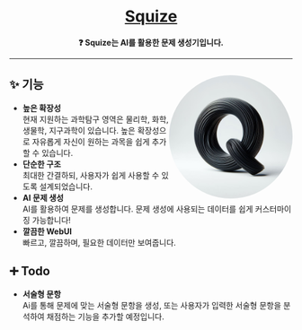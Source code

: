 <div align="center">
<a href="https://./">
	<h1>Squize</h1>
</a>

**❓ **Squize**는 AI를 활용한 문제 생성기입니다.**

---

</div>

<div>

<img src="./static/squize.jpg" align="right" height="220px" style="border-radius: 50%" />

## ✨ 기능

- **높은 확장성**\
  현재 지원하는 과학탐구 영역은 물리학, 화학, 생물학, 지구과학이 있습니다.
  높은 확장성으로 자유롭게 자신이 원하는 과목을 쉽게 추가할 수 있습니다.
- **단순한 구조**\
  최대한 간결하되, 사용자가 쉽게 사용할 수 있도록 설계되었습니다.
- **AI 문제 생성**\
  AI를 활용하여 문제를 생성합니다.
  문제 생성에 사용되는 데이터를 쉽게 커스터마이징 가능합니다!
- **깔끔한 WebUI**\
  빠르고, 깔끔하며, 필요한 데이터만 보여줍니다.

## ➕ Todo

- **서술형 문항**\
  Ai를 통해 문제에 맞는 서술형 문항을 생성, 또는 사용자가 입력한 서술형
  문항을 분석하여 채점하는 기능을 추가할 예정입니다.

</div>
